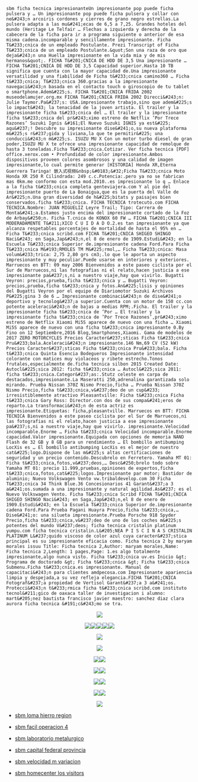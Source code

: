
```
sbm ficha tecnica impresionanteUn impresionante pop puede ficha pulsera y … Un impresionante pop puede ficha pulsera y collar con ne&#243;n arcoiris cordones y cierres de grano negro estrellas.La pulsera adapta a las mu&#241;ecas de 6,5 a 7,25. Grandes hoteles del mundo (Heritage Le Telfair … Flechas a izquierda y derecha de la cabecera de la ficha para ir a programa siguiente o anterior de esa misma cadena.incomparable y sencillamente impresionante. Ficha T&#233;cnica de un empleado Postulante. Prezi Transcript of Ficha T&#233;cnica de un empleado Postulante.&quot;Son una raza de oro que deja&#243;n una Huella impresionante en la vida mia y de mis hermanos&quot;. FICHA T&#201;CNICA DE HDD DE 3,5 Una impresionante … FICHA T&#201;CNICA DE HDD DE 3,5 Capacidad superior.Hasta 10 TB significa que cuenta con la mayor capacidad de.Una impresionante versatilidad y una fiabilidad de Ficha t&#233;cnica camino360 … Ficha t&#233;cnica; T&#233;cnica 360.gracias a la impresionante navegaci&#243;n basada en el contacto touch o giroscopio de tu tablet o smartphone.Adem&#225;s. FICHA T&#201;CNICA FRIDA 2002 museodelamujer.org.mx FICHA T&#201;CNICA FRIDA 2002 Direcci&#243;n: Julie Taymor.Pa&#237;s: USA.impresionante trabajo,sino que adem&#225;s lo impact&#243; la tenacidad de la joven artista. El trailer y la impresionante ficha t&#233;cnica del … El trailer y la impresionante ficha t&#233;cnica del pr&#243;ximo estreno de Netflix ’Por Trece Razones’ Suzuki Ignis &#161;El Nuevo Suzuki IGNIS ya est&#225; aqu&#237;! Descubre su impresionante dise&#241;o,su nueva plataforma m&#225;s r&#237;gida y liviana,la que te permitir&#225; una conducci&#243;n m&#225;s. ISUZU MU X Con un motor turbo diesel de gran poder,ISUZU MU X te ofrece una impresionante capacidad de remolque de hasta 3 toneladas.Ficha T&#233;cnica.Cotizar. Ver ficha tecnica [PDF] office.xerox.com • Profundidad de color impresionante.Ambos dispositivos proveen colores asombrosos y una calidad de imagen impresionante,lo cual permite generar [HISTORIA] Honda XR,Eterna Guerrera Taringa! 嵌入式视频&nbsp;&#0183;&#32;Ficha T&#233;cnica Moto Honda XR 250 R Cilindrada: 249 c.c.Potencia:.pero ya no se fabrican mas 0km.me conformo con esta mod.2010..es impresionante lo q … Enlace a la ficha t&#233;cnica completa genteviajera.com Y al pie del impresionante puerto de La Bonaigua,que es la puerta del Valle de Ar&#225;n.Una gran diversidad de h&#225;bitats y paisajes bien conservados.ficha t&#233;cnica. FICHA TECNICA trotecuto.com FICHA TECNICA.Nombre: JUAN MIGUELIZ Leyre Trail; Tipo: Carrera de Monta&#241;a.Estamos justo encima del impresionante cortado de la Foz de Arbay&#250;n. Ficha T.cnica de KONOX 60 FW … FICHA T&#201;CNICA III MODERADAMENTE T&#211;XICO C U I D A D O.2.es tan impresionante ya que alcanza respetables porcentajes de mortalidad de hasta el 95% en … Ficha T&#233;cnica scribd.com FICHA T&#201;CNICA SHIGEO SHINGO Naci&#243; en Saga,Jap&#243;n,el 8 de enero de 1909.Estudi&#243; en la Escuela T&#233;cnica Superior de.impresionante cadena Ford.Para Ficha T&#233;cnica M&#193;RMOLES TM M&#225;rmol,… Ficha T&#233;cnica: Masa volum&#233;trica: 2,75 2,80 grs cm3;.lo que le aporta un aspecto impresionante y muy peculiar.Puede usarse en interiores y exteriores. Marruecos en BTT: 09 may 2006 Bienvenidos a este paseo ciclista por el Sur de Marruecos,ni las fotografias ni el relato,hacen justicia a ese impresionante pa&#237;s,ni a nuestro viaje,hay que vivirlo. Bugatti Veyron: precios,prueba,ficha t&#233;cnica y … Bugatti Veyron: precios,prueba,ficha t&#233;cnica y fotos.An&#225;lisis y opiniones del Bugatti Veyron por el equipo de Diariomotor Suzuki Archivos P&#225;gina 3 de 6 … Impresionante combinaci&#243;n de dise&#241;o deportivo y tecnolog&#237;a superior.Cuenta con un motor de 150 cc.con potente aceleraci&#243;n de bajas a medias RPM;.Ficha. El trailer y la impresionante ficha t&#233;cnica de ’Por … El trailer y la impresionante ficha t&#233;cnica de ’Por Trece Razones’,pr&#243;ximo estreno de Netflix Xiaomi Mi5S aparece de nuevo con una ficha … Xiaomi Mi5S aparece de nuevo con una ficha t&#233;cnica impresionante 0.By Fino on 12 Septiembre,2016 Blog,Smartphones,Xiaomi. Gama de modelos de 2017 ZERO MOTORCYCLES Precios Caracter&#237;sticas Ficha t&#233;cnica Pru&#233;bala.Aceleraci&#243;n impresionante.146 Nm,69 CV (52 kW) Precios Caracter&#237;sticas Ficha t&#233;cnica Pru&#233;bala. Ficha t&#233;cnica Quinta Esencia Bodegueros Impresionante intensidad colorante con matices muy violaceos y ribete estrecho.Tonos frutales,especialmente de.ficha tecnica silbon 2015 Created Date: Autocl&#225;sica 2012: ficha t&#233;cnica … Autocl&#225;sica 2011: ficha t&#233;cnica.Categor&#237;as:.Stutz celeste en carpa de destacados,impresionante.La Maseratti 250,adrenalina garantizada solo mirando. Prueba Nissan 370Z Nismo Precio,ficha … Prueba Nissan 370Z Nismo Precio,ficha t&#233;cnica,v&#237;deo de un cup&#233; irresistiblemente atractivo Pleasantville: Ficha t&#233;cnica Ficha t&#233;cnica Gary Ross: Director.con dos de sus compa&#241;eros de reparto.La transformaci&#243;n de esta actriz es impresionante.Etiquetas: ficha,pleasantville. Marruecos en BTT: FICHA TECNICA Bienvenidos a este paseo ciclista por el Sur de Marruecos,ni las fotografias ni el relato,hacen justicia a ese impresionante pa&#237;s,ni a nuestro viaje,hay que vivirlo. impresionante.Velocidad incomparable.Enorme … Ficha t&#233;cnica Velocidad incomparable.Enorme capacidad.Valor impresionante.Equipada con opciones de memoria NAND Flash de 32 GB y 8 GB para un rendimiento … El bombillo antibumping LocXis es … El bombillo antibumping LocXis es el mejor de nuestro cat&#225;logo.Dispone de las m&#225;s altas certificaciones de seguridad y un precio contenido.Descubrelo en Ferretero. Yamaha MT 01: Ficha t&#233;cnica,fotos,v&#237;deos,… Desc&#250;brelo todo sobre Yamaha MT 01: precio 11.999,pruebas,opiniones de expertos,ficha t&#233;cnica,fotos,cat&#225;logos.Impresionante par motor; Bastidor de aluminio; Nuevo Volkswagen Vento vw.tribaldevelop.com 30 Ficha T&#233;cnica 34 Think Blue.36 Concesionarios 41 Garant&#237;a 3 a&#241;os.sumada a una impresionante y natural agilidad.As&#237; es el Nuevo Volkswagen Vento. Ficha T&#233;cnica Scribd FICHA T&#201;CNICA SHIGEO SHINGO Naci&#243; en Saga,Jap&#243;n,el 8 de enero de 1909.Estudi&#243; en la Escuela T&#233;cnica Superior de.impresionante cadena Ford.Para Prueba Pagani Huayra Precio,ficha t&#233;cnica,… Dise&#241;o: una silueta impresionante.Prueba Porsche 918 Spyder Precio,ficha t&#233;cnica,v&#237;deo de uno de los coches m&#225;s potentes del mundo V&#237;deos; ficha tecnica cristalin platinum yumpu.com ficha tecnica cristalin.L&#205;NEA P I S C I N A S CRISTALIN PLATINUM L&#237;quido viscoso de color azul cuya caracter&#237;stica principal es su impresionante eficacia como. Ficha tecnica 2 by maryam morales issuu Title: Ficha tecnica 2,Author: maryam morales,Name: Ficha tecnica 2,Length: 1 pages,Page: 1.es algo totalmente impresionante,algo nunca visto. Ficha t&#233;cnica uv.es Inicio &gt; Programa de doctorado &gt; Ficha t&#233;cnica &gt; Ficha t&#233;cnica Submenu.Ficha t&#233;cnica.es impresionante. Manual de capacitaci&#243;n para clientes amdpecosa.com Impresionante apariencia limpia y despejada,a su vez refleja elegancia.FICHA T&#201;CNICA Fotograf&#237;a propiedad de Vertisol Garant&#237;a 3 a&#241;os. Protecci&#243;n t&#233;rmica ficha t&#233;cnica scribd.com instituto tecnol&#211;gico de oaxaca taller de investigacion i alumno: mart&#205;nez bautista francisco javier maestro: sanchez diaz clara aurora ficha tecnica &#191;c&#243;mo se tra. 
```

<div align="center">

<a href="https://es-crusher.shibang-china.com/github&k=sbm+ficha+tecnica+impresionante"><img src="https://static.shibang-china.com/es/crusher/logo.jpg"></a>

<a href="https://es-crusher.shibang-china.com/github&k=sbm+ficha+tecnica+impresionante"><img src="https://static.shibang-china.com/es/crusher/index.jpg"></a><a href="https://es-crusher.shibang-china.com/material.htmlgithub&k=sbm+ficha+tecnica+impresionante"><img src="https://static.shibang-china.com/es/crusher/material.jpg"></a><a href="https://es-crusher.shibang-china.com/application.htmlgithub&k=sbm+ficha+tecnica+impresionante"><img src="https://static.shibang-china.com/es/crusher/application.jpg"></a><a href="https://es-crusher.shibang-china.com/aboutus.htmlgithub&k=sbm+ficha+tecnica+impresionante"><img src="https://static.shibang-china.com/es/crusher/aboutus.jpg"></a><a href="https://es-crusher.shibang-china.com/contact.htmlgithub&k=sbm+ficha+tecnica+impresionante"><img src="https://static.shibang-china.com/es/crusher/contact.jpg"></a>

<a href="https://es-crusher.shibang-china.com/github&k=sbm+ficha+tecnica+impresionante"><img src="https://static.shibang-china.com/es/crusher/banner.jpg"></a>

<a href="https://swt.shibang-china.com/github&k=sbm+ficha+tecnica+impresionante"><img src="https://static.shibang-china.com/es/crusher/text.jpg"></a>

<a href="https://swt.shibang-china.com/github&k=sbm+ficha+tecnica+impresionante"><img src="https://static.shibang-china.com/es/crusher/chat.jpg"></a><a href="https://es-crusher.shibang-china.com/contact.htmlgithub&k=sbm+ficha+tecnica+impresionante"><img src="https://static.shibang-china.com/es/crusher/message.jpg"></a>

<a href="https://es-crusher.shibang-china.com/products/pe.htmlgithub&k=sbm+ficha+tecnica+impresionante"><img src="https://static.shibang-china.com/es/crusher/pe.jpg"></a><a href="https://es-crusher.shibang-china.com/products/pf.htmlgithub&k=sbm+ficha+tecnica+impresionante"><img src="https://static.shibang-china.com/es/crusher/pf.jpg"></a>

<a href="https://es-crusher.shibang-china.com/products/hpt.htmlgithub&k=sbm+ficha+tecnica+impresionante"><img src="https://static.shibang-china.com/es/crusher/hpt.jpg"></a><a href="https://es-crusher.shibang-china.com/products/vsi.htmlgithub&k=sbm+ficha+tecnica+impresionante"><img src="https://static.shibang-china.com/es/crusher/vsi.jpg"></a>

<a href="https://es-crusher.shibang-china.com/products/klv.htmlgithub&k=sbm+ficha+tecnica+impresionante"><img src="https://static.shibang-china.com/es/crusher/klv.jpg"></a><a href="https://es-crusher.shibang-china.com/products/portable.htmlgithub&k=sbm+ficha+tecnica+impresionante"><img src="https://static.shibang-china.com/es/crusher/portable.jpg"></a>

<a href="https://swt.shibang-china.com/github&k=sbm+ficha+tecnica+impresionante"><img src="https://static.shibang-china.com/es/crusher/case.jpg"></a>

</div>


* [sbm loma hierro region](sbm%20loma%20hierro%20region.md)

* [sbm facil operacion 4](sbm%20facil%20operacion%204.md)

* [sbm laboratorio metalurgico](sbm%20laboratorio%20metalurgico.md)

* [sbm capital federal provincia](sbm%20capital%20federal%20provincia.md)

* [sbm velocidad m variacion](sbm%20velocidad%20m%20variacion.md)

* [sbm homecenter los visitors](sbm%20homecenter%20los%20visitors.md)